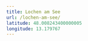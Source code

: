```yaml
---
title: Lochen am See
url: /lochen-am-see/
latitude: 48.008243400000005
longitude: 13.179767
---
```

